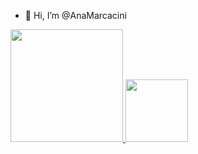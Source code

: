 - 👋 Hi, I’m @AnaMarcacini
<!--- - 👀 I’m interested in ...
- 🌱 I’m currently learning ...
- 💞️ I’m looking to collaborate on ...
- 📫 How to reach me ... --->

<!---
AnaMarcacini/AnaMarcacini is a ✨ special ✨ repository because its `README.md` (this file) appears on your GitHub profile.
You can click the Preview link to take a look at your changes.
--->


 <div>
  <a href="https://www.linkedin.com/in/ana-helena-marcacini-a06387178">
  <img height="180em" src="https://github-readme-stats.vercel.app/api?username=AnaMarcacini&show_icons=true&theme=dracula&include_all_commits=true&count_private=true"/>
  <img height="100em" src="https://github-readme-stats.vercel.app/api/top-langs/?username=AnaMarcacini&layout=compact&langs_count=7&theme=dracula"/>
</div>
